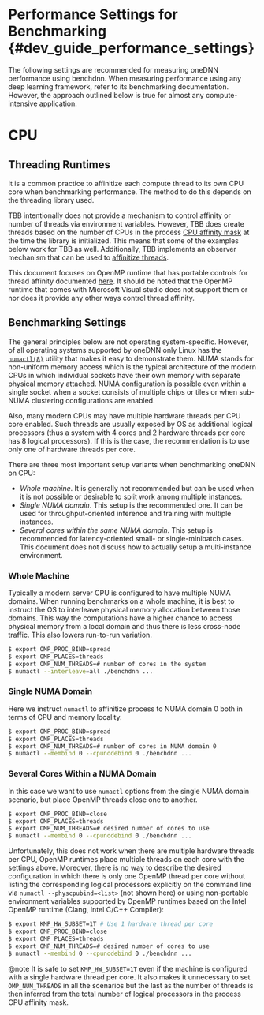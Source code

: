 Performance Settings for Benchmarking {#dev_guide_performance_settings}
=======================================================================

The following settings are recommended for measuring oneDNN performance using
benchdnn. When measuring performance using any deep learning framework, refer
to its benchmarking documentation. However, the approach outlined below is
true for almost any compute-intensive application.

# CPU

## Threading Runtimes

It is a common practice to affinitize each compute thread to its own CPU core
when benchmarking performance. The method to do this depends on the threading
library used.

TBB intentionally does not provide a mechanism to control affinity or number
of threads via environment variables. However, TBB does create threads based
on the number of CPUs in the process
[CPU affinity mask](https://en.wikipedia.org/wiki/Affinity_mask)
at the time the library is initialized. This means that some of the examples
below work for TBB as well. Additionally, TBB implements an observer mechanism
that can be used to
[affinitize threads](https://www.threadingbuildingblocks.org/docs/help/reference/task_scheduler/task_scheduler_observer.html).

This document focuses on OpenMP runtime that has portable controls for thread
affinity documented
[here](https://www.openmp.org/spec-html/5.0/openmpch6.html#x287-20510006).
It should be noted that the OpenMP runtime that comes with Microsoft Visual
studio does not support them or nor does it provide any other ways control
thread affinity.

## Benchmarking Settings

The general principles below are not operating system-specific. However, of
all operating systems supported by oneDNN only Linux has the
[`numactl(8)`](https://linux.die.net/man/8/numactl) utility that makes it easy
to demonstrate them. NUMA stands for non-uniform memory access which is the
typical architecture of the modern CPUs in which individual sockets have their
own memory with separate physical memory attached. NUMA configuration is
possible even within a single socket when a socket consists of multiple chips
or tiles or when sub-NUMA clustering configurations are enabled.

Also, many modern CPUs may have multiple hardware threads per CPU core
enabled. Such threads are usually exposed by OS as additional logical
processors (thus a system with 4 cores and 2 hardware threads per core has 8
logical processors). If this is the case, the recommendation is to use only
one of hardware threads per core.

There are three most important setup variants when benchmarking oneDNN on CPU:
- *Whole machine*. It is generally not recommended but can be used when it
  is not possible or desirable to split work among multiple instances.
- *Single NUMA domain*. This setup is the recommended one. It can be used for
  throughput-oriented inference and training with multiple instances.
- *Several cores within the same NUMA domain*. This setup is recommended for
  latency-oriented small- or single-minibatch cases.
This document does not discuss how to actually setup a multi-instance
environment.

### Whole Machine

Typically a modern server CPU is configured to have multiple NUMA domains.
When running benchmarks on a whole machine, it is best to instruct the OS to
interleave physical memory allocation between those domains. This way the
computations have a higher chance to access physical memory from a local
domain and thus there is less cross-node traffic. This also lowers run-to-run
variation.

~~~sh
$ export OMP_PROC_BIND=spread
$ export OMP_PLACES=threads
$ export OMP_NUM_THREADS=# number of cores in the system
$ numactl --interleave=all ./benchdnn ...
~~~

### Single NUMA Domain

Here we instruct `numactl` to affinitize process to NUMA domain 0 both in
terms of CPU and memory locality.

~~~sh
$ export OMP_PROC_BIND=spread
$ export OMP_PLACES=threads
$ export OMP_NUM_THREADS=# number of cores in NUMA domain 0
$ numactl --membind 0 --cpunodebind 0 ./benchdnn ...
~~~

### Several Cores Within a NUMA Domain

In this case we want to use `numactl` options from the single NUMA domain
scenario, but place OpenMP threads close one to another.

~~~sh
$ export OMP_PROC_BIND=close
$ export OMP_PLACES=threads
$ export OMP_NUM_THREADS=# desired number of cores to use
$ numactl --membind 0 --cpunodebind 0 ./benchdnn ...
~~~

Unfortunately, this does not work when there are multiple hardware threads per
CPU, OpenMP runtimes place multiple threads on each core with the settings
above. Moreover, there is no way to describe the desired configuration in
which there is only one OpenMP thread per core without listing the
corresponding logical processors explicitly on the command line via `numactl
--physcpubind=<list>` (not shown here) or using non-portable environment
variables supported by OpenMP runtimes based on the Intel OpenMP runtime
(Clang, Intel C/C++ Compiler):

~~~sh
$ export KMP_HW_SUBSET=1T # Use 1 hardware thread per core
$ export OMP_PROC_BIND=close
$ export OMP_PLACES=threads
$ export OMP_NUM_THREADS=# desired number of cores to use
$ numactl --membind 0 --cpunodebind 0 ./benchdnn ...
~~~

@note
    It is safe to set `KMP_HW_SUBSET=1T` even if the machine is configured
    with a single hardware thread per core. It also makes it unnecessary to
    set `OMP_NUM_THREADS` in all the scenarios but the last as the number of
    threads is then inferred from the total number of logical processors
    in the process CPU affinity mask.

